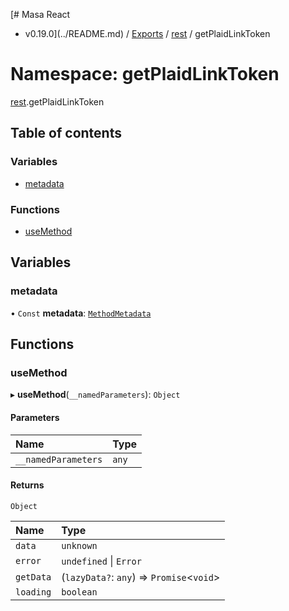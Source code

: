 [# Masa React
 - v0.19.0](../README.md) / [Exports](../modules.md) / [rest](rest.md) / getPlaidLinkToken

# Namespace: getPlaidLinkToken

[rest](rest.md).getPlaidLinkToken

## Table of contents

### Variables

- [metadata](rest.getPlaidLinkToken.md#metadata)

### Functions

- [useMethod](rest.getPlaidLinkToken.md#usemethod)

## Variables

### metadata

• `Const` **metadata**: [`MethodMetadata`](../interfaces/rest.MethodMetadata.md)

## Functions

### useMethod

▸ **useMethod**(`__namedParameters`): `Object`

#### Parameters

| Name | Type |
| :------ | :------ |
| `__namedParameters` | `any` |

#### Returns

`Object`

| Name | Type |
| :------ | :------ |
| `data` | `unknown` |
| `error` | `undefined` \| `Error` |
| `getData` | (`lazyData?`: `any`) => `Promise`<`void`\> |
| `loading` | `boolean` |
